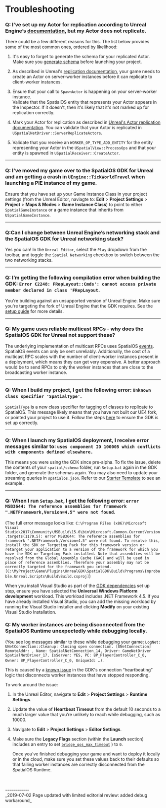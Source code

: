 # Troubleshooting

### Q: I've set up my Actor for replication according to Unreal Engine’s [documentation](https://docs.unrealengine.com/en-us/Gameplay/Networking/Actors), but my Actor does not replicate.

There could be a few different reasons for this. The list below provides some of the most common ones, ordered by likelihood:

1. It's easy to forget to generate the schema for your replicated Actor. Make sure you [generate schema]({{urlRoot}}/content/how-to-use-schema) before launching your project.

2. As described in Unreal's [replication documentation](https://docs.unrealengine.com/en-us/Gameplay/Networking/Actors), your game needs to create an Actor on server-worker instances before it can replicate to client-worker instances.

3. Ensure that your call to `SpawnActor` is happening on your server-worker instance.<br/>
Validate that the SpatialOS entity that represents your Actor appears in the Inspector. If it doesn't, then it's likely that it's not marked up for replication correctly.

1. Mark your Actor for replication as described in [Unreal's Actor replication documentation](https://docs.unrealengine.com/en-us/Gameplay/Networking/Actors). You can validate that your Actor is replicated in `USpatialNetDriver::ServerReplicateActors`.

1. Validate that you receive an `WORKER_OP_TYPE_ADD_ENTITY` for the entity representing your Actor in the `USpatialView::ProcessOps` and that your entity is spawned in `USpatialReceiver::CreateActor`.

------

### Q: I've moved my game over to the SpatialOS GDK for Unreal and am getting a crash in `UEngine::TickWorldTravel` when launching a PIE instance of my game.

Ensure that you have set up your Game Instance Class in your project settings (from the Unreal Editor, naviagte to: **Edit** > **Project Settings** > **Project** > **Maps & Modes** > **Game Instance Class**) to point to either `SpatialGameInstance` or a game instance that inherits from `USpatialGameInstance`.

------

### Q:Can I change between Unreal Engine’s networking stack and the SpatialOS GDK for Unreal networking stack?

Yes you can! In the `Unreal Editor`, select the `Play` dropdown from the toolbar, and toggle the `Spatial Networking` checkbox to switch between the two networking stacks.

------

### Q: I’m getting the following compilation error when building the GDK: `Error C2248: FRepLayout::Cmds': cannot access private member declared in class 'FRepLayout`.

You're building against an unsupported version of Unreal Engine. Make sure you're targeting the fork of Unreal Engine that the GDK requires. See the [setup guide]({{urlRoot}}/content/get-started/dependencies) for more details.

------

### Q: My game uses reliable multicast RPCs - why does the SpatialOS GDK for Unreal not support these?

The underlying implementation of multicast RPCs uses SpatialOS [events](https://docs.improbable.io/reference/latest/shared/glossary#event). SpatialOS events can only be sent unreliably. Additionally, the cost of a multicast RPC scales with the number of client-worker instances present in a deployment, which means they can get very expensive. A better approach would be to send RPCs to only the worker instances that are close to the broadcasting worker instance.

------

### Q: When I build my project, I get the following error: `Unknown class specifier 'SpatialType'`.

`SpatialType` is a new class specifier for tagging of classes to replicate to SpatialOS. This message likely means that you have not built our UE4 fork, or pointed your project to use it. Follow the steps [here]({{urlRoot}}/content/get-started/introduction) to ensure the GDK is set up correctly.

------

### Q: When I launch my SpatialOS deployment, I receive error messages similar to: `uses component ID 100005 which conflicts with components defined elsewhere.`

This means you were using the GDK since pre-alpha. To fix the issue, delete the contents of your `spatial/schema` folder, run `Setup.bat` again in the GDK folder, and generate the schemas again. You may also need to update your streaming queries in `spatialos.json`. Refer to our [Starter Template]({{urlRoot}}/content/get-started/starter-template/get-started-template-intro) to see an example.

------

### Q: When I run `Setup.bat`, I get the following error: `error MSB3644: The reference assemblies for framework ".NETFramework,Version=4.5" were not found`.

(The full error message looks like:
`C:\Program Files (x86)\Microsoft Visual Studio\2017\Community\MSBuild\15.0\bin\Microsoft.Common.CurrentVersion.targets(1179,5): error MSB3644: The reference assemblies for framework ".NETFramework,Version=4.5" were not found. To resolve this, install the SDK or Targeting Pack for this framework version or retarget your application to a version of the framework for which you have the SDK or Targeting Pack installed. Note that assemblies will be resolved from the Global Assembly Cache (GAC) and will be used in place of reference assemblies. Therefore your assembly may not be correctly targeted for the framework you intend. [C:\MyProject\Game\Plugins\UnrealGDK\SpatialGDK\Build\Programs\Improbable.Unreal.Scripts\Build\Build.csproj]`)

When you install Visual Studio as part of the [GDK dependencies]({{urlRoot}}/content/get-started/dependencies) set up step, ensure you have selected the **Universal Windows Platform development** workload. This workload includes .NET Framework 4.5. If you have already installed Visual Studio, you can add the missing workload by running the Visual Studio installer and clicking **Modify** on your existing Visual Studio Installation.


### Q: My worker instances are being disconnected from the SpatialOS Runtime unexpectedly while debugging locally.

(You see log messages similar to these while debugging your game: `LogNet: UNetConnection::Cleanup: Closing open connection. [UNetConnection] RemoteAddr: , Name: SpatialNetConnection_14, Driver: GameNetDriver SpatialNetDriver_17, IsServer: YES, PC: BP_PlayerController_C_0, Owner: BP_PlayerController_C_0, UniqueId: …)`.

This is caused by a [known issue](https://github.com/spatialos/UnrealGDK/issues/940) in the GDK's connection “heartbeating” logic that disconnects worker instances that have stopped responding. 

To work around the issue:

1. In the Unreal Editor, navigate to **Edit** > **Project Settings** > **Runtime Settings**.
1. Update the value of **Heartbeat Timeout** from the default 10 seconds to a much larger value that you’re unlikely to reach while debugging, such as 10000.
1. Navigate to **Edit** > **Project Settings** > **Editor Settings**.
1. Make sure the **Legacy Flags** section (within the **Launch** section) includes an entry to set [`bridge_qos_max_timeout`](https://docs.improbable.io/reference/latest/shared/project-layout/launch-config#legacy-flags) ) to `0`. 

    Once you’ve finished debugging your game and want to deploy it locally or in the cloud, make sure you set these values back to their defaults so that failing worker instances are correctly disconnected from the SpatialOS Runtime.

<br/>
<br/>------------<br/>
_2019-07-02 Page updated with limited editorial review: added debug workaround_